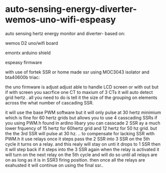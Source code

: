 # auto-sensing-energy-diverter-wemos-uno-wifi-espeasy

auto sensing   hertz  energy monitor  and diverter-  based on: 

wemos D2 uno/wifi  board

emontx arduino shield

espeasy firmware

with use of fortek SSR or home made ssr using MOC3043 isolator and bta40600b triac:

 the  uno firmware  is adjust adjust able to handle LCD screen or with out but if with screen you sacrfice one CT to maxium of 3 CTs
 it will auto detect  grid hertz .  all you need to do is tell it  the size of the grouping on elements across the what number of  cascading SSR.
 
 it will use  the base PWM software  but it will only pulse at 30 hertz minimium which is fine for 60 hertz grids  but allows you to use 4 casscading  SSRs
 if you using PWM.h  found in ardino libary   you can casscade 2 SSR ay a much lower frquency  of 15 hertz for 60hertz grid and 12 hertz for  50 hz grid.   but the  the 3rd SSR will pulse at 30 hz.
..  to compensate for lacking SSR with PWM.h  it  use  relays once it steps pass the 2 SSR into 3 SSR  on the 5th cycle it turns on a relay.   and this  realy will stay on unti it drops to 1 SSR  then it will step back
if it steps into the  3 SSR again when  the relay is activated it will turn on the next relay on the 5th cycle  and  will do so until all relays are on  as long as it is in SSR3  firing position. then once all the relays are exahusted  it will continue on using the final ssr..


 
